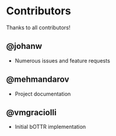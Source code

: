 
# Contributors

Thanks to all contributors!


## @johanw

 - Numerous issues and feature requests

## @mehmandarov

 - Project documentation

## @vmgraciolli

 - Initial bOTTR implementation


